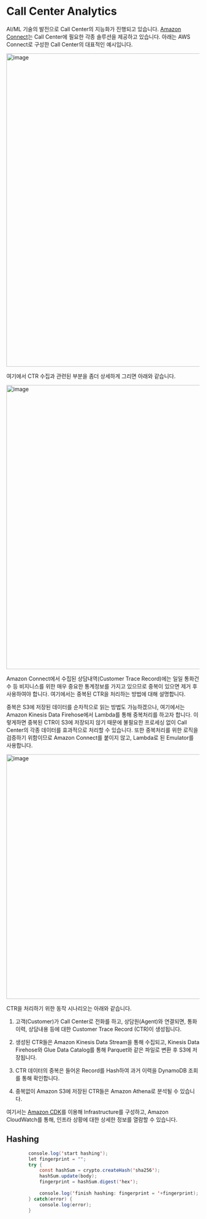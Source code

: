 # Call Center Analytics

AI/ML 기술의 발전으로 Call Center의 지능화가 진행되고 있습니다. [Amazon Connect](https://aws.amazon.com/connect/?nc1=h_ls)는 Call Center에 필요한 각종 솔루션을 제공하고 있습니다. 아래는 AWS Connect로 구성한 Call Center의 대표적인 예시입니다. 

<img width="817" alt="image" src="https://user-images.githubusercontent.com/52392004/167278368-323f2898-48bb-4266-9748-fd4a3dad3594.png">


여기에서 CTR 수집과 관련된 부분을 좀더 상세하게 그리면 아래와 같습니다. 

<img width="741" alt="image" src="https://user-images.githubusercontent.com/52392004/167281094-3fb91afe-4052-499d-9d9f-3ed831ef6d4a.png">



Amazon Connect에서 수집된 상담내역(Customer Trace Record)에는 일일 통화건수 등 비지니스를 위한 매우 중요한 통계정보를 가지고 있으므로 중복이 있으면 제거 후 사용하여야 합니다. 여기에서는 중복된 CTR을 처리하는 방법에 대해 설명합니다. 

중복은 S3에 저장된 데이터를 순차적으로 읽는 방법도 가능하겠으나, 여기에서는 Amazon Kinesis Data Firehose에서 Lambda를 통해 중복처리를 하고자 합니다. 이렇게하면 중복된 CTR이 S3에 저장되지 않기 때문에 불필요한 프로세싱 없이 Call Center의 각종 데이터를 효과적으로 처리할 수 있습니다. 또한 중복처리를 위한 로직을 검증하기 위함이므로 Amazon Connect를 붙이지 않고, Lambda로 된 Emulator를 사용합니다. 


<img width="638" alt="image" src="https://user-images.githubusercontent.com/52392004/166454943-c260be65-04a1-4998-a2b4-35f663d5c3c4.png">

CTR을 처리하기 위한 동작 시나리오는 아래와 같습니다. 

1) 고객(Customer)가 Call Center로 전화를 하고, 상담원(Agent)와 연결되면, 통화이력, 상담내용 등에 대한 Customer Trace Record (CTR)이 생성됩니다. 

2) 생성된 CTR들은 Amazon Kinesis Data Stream을 통해 수집되고, Kinesis Data Firehose와 Glue Data Catalog를 통해 Parquet와 같은 파일로 변환 후 S3에 저장됩니다.

3) CTR 데이터의 중복은 들어온 Record를 Hash하여 과거 이력을 DynamoDB 조회를 통해 확인합니다.

4) 중복없이 Amazon S3에 저장된 CTR들은 Amazon Athena로 분석될 수 있습니다. 


여기서는 [Amazon CDK](https://github.com/kyopark2014/technical-summary/blob/main/cdk-introduction.md)를 이용해 Infrastructure를 구성하고, Amazon CloudWatch를 통해, 인프라 상황에 대한 상세한 정보를 열람할 수 있습니다. 


## Hashing

```java
        console.log('start hashing');
        let fingerprint = "";
        try {
            const hashSum = crypto.createHash('sha256');    
            hashSum.update(body);      
            fingerprint = hashSum.digest('hex');
            
            console.log('finish hashing: fingerprint = '+fingerprint);
        } catch(error) {
            console.log(error);
        }
```        
